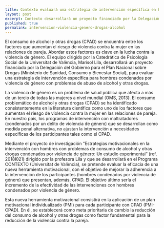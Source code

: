 ```yaml
---
title: Contexto evaluará una estrategia de intervención específica en hombres con problemas de abuso de alcohol y otras drogas.
layout: post
excerpt: Contexto desarrollará un proyecto financiado por la Delegación del Gobierno para el Plan Nacional sobre Drogas (Ministerio de Sanidad, Consumo y Bienestar Social), para evaluar una estrategia de intervención específica para hombres condenados por violencia de género con problemas de abuso de alcohol y otras drogas.
published: true
permalink: intervencion-violencia-genero-drogas-alcohol
---
```


El consumo de alcohol y otras drogas (CPAD) se encuentra entre los factores que aumentan el riesgo de violencia contra la mujer en las relaciones de pareja. Abordar estos factores es clave en la lucha contra la violencia de género. El equipo dirigido por la Catedrática de Psicología Social de la Universitat de València, Marisol Lila, desarrollará un proyecto financiado por la Delegación del Gobierno para el Plan Nacional sobre Drogas (Ministerio de Sanidad, Consumo y Bienestar Social), para evaluar una estrategia de intervención específica para hombres condenados por violencia de género con problemas de abuso de alcohol y otras drogas.

La violencia de género es un problema de salud pública que afecta a más de un tercio de todas las mujeres a nivel mundial (OMS, 2013). El consumo problemático de alcohol y otras drogas (CPAD) se ha identificado consistentemente en la literatura científica como uno de los factores que aumentan el riesgo de violencia contra la mujer en las relaciones de pareja. En nuestro país, los programas de intervención con maltratadores (condenados por un delito de violencia de género) que se desarrollan como medida penal alternativa, no ajustan la intervención a necesidades específicas de los participantes tales como el CPAD.

Mediante el proyecto de investigación “Estrategias motivacionales en la intervención con hombres con problemas de consumo de alcohol y otras drogas condenados por violencia de género: Un estudio experimental” (ref. 2018I021) dirigido por la profesora Lila y que se desarrollará en el Programa CONTEXTO (Universitat de València), se pretende evaluar la eficacia de una nueva herramienta motivacional, con el objetivo de mejorar la adherencia a la intervención de los participantes (hombres condenados por violencia de género) que presentan, además, CPAD. El objetivo último sería el incremento de la efectividad de las intervenciones con hombres condenados por violencia de género.

Esta nueva herramienta motivacional consistirá en la aplicación de un plan motivacional individualizado (PMI) para cada participante con CPAD (PMI-CPAD). En él, se establecerá como meta prioritaria de cambio la reducción del consumo de alcohol y otras drogas como factor fundamental para la reducción de la violencia contra la pareja.
